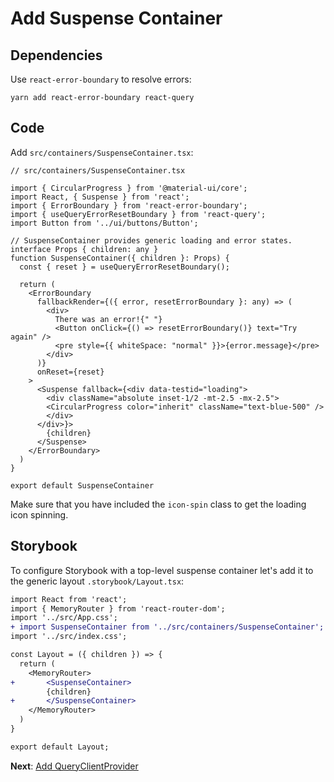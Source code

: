 # Add Suspense Container

## Dependencies

Use `react-error-boundary` to resolve errors:

```tsx
yarn add react-error-boundary react-query
```

## Code

Add `src/containers/SuspenseContainer.tsx`:

```tsx
// src/containers/SuspenseContainer.tsx

import { CircularProgress } from '@material-ui/core';
import React, { Suspense } from 'react';
import { ErrorBoundary } from 'react-error-boundary';
import { useQueryErrorResetBoundary } from 'react-query';
import Button from '../ui/buttons/Button';

// SuspenseContainer provides generic loading and error states.
interface Props { children: any }
function SuspenseContainer({ children }: Props) {
  const { reset } = useQueryErrorResetBoundary();

  return (
    <ErrorBoundary
      fallbackRender={({ error, resetErrorBoundary }: any) => (
        <div>
          There was an error!{" "}
          <Button onClick={() => resetErrorBoundary()} text="Try again" />
          <pre style={{ whiteSpace: "normal" }}>{error.message}</pre>
        </div>
      )}
      onReset={reset}
    >
      <Suspense fallback={<div data-testid="loading">
        <div className="absolute inset-1/2 -mt-2.5 -mx-2.5">
        <CircularProgress color="inherit" className="text-blue-500" />
        </div>
      </div>}>
        {children}
      </Suspense>
    </ErrorBoundary>
  )
}

export default SuspenseContainer

```

Make sure that you have included the `icon-spin` class to get the loading icon spinning.

## Storybook

To configure Storybook with a top-level suspense container let's add it to the generic layout `.storybook/Layout.tsx`:

```diff
import React from 'react';
import { MemoryRouter } from 'react-router-dom';
import '../src/App.css';
+ import SuspenseContainer from '../src/containers/SuspenseContainer';
import '../src/index.css';

const Layout = ({ children }) => {
  return (
    <MemoryRouter>
+       <SuspenseContainer>
        {children}
+       </SuspenseContainer>
    </MemoryRouter>
  )
}

export default Layout;
```

**Next**: [Add QueryClientProvider](2.add-query-client-provider.md)
